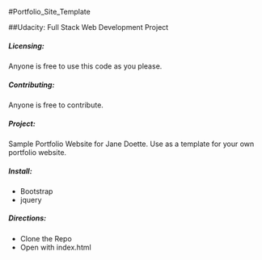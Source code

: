 #Portfolio_Site_Template

##Udacity: Full Stack Web Development Project

##### Licensing: 
Anyone is free to use this code as you please. 

##### Contributing: 
Anyone is free to contribute.


##### Project:
Sample Portfolio Website for Jane Doette. Use as a template for your own portfolio website.

##### Install:
*  Bootstrap
*  jquery

##### Directions:
* Clone the Repo
* Open with index.html



